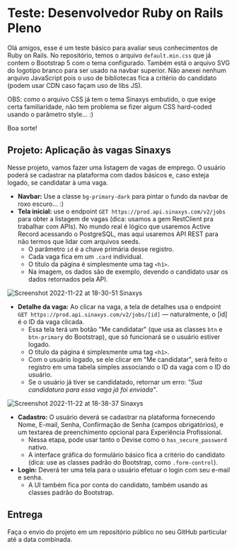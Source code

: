 # Teste: Desenvolvedor Ruby on Rails Pleno

Olá amigos, esse é um teste básico para avaliar seus conhecimentos de Ruby on Rails. No repositório, temos o arquivo `default.min.css` que já contem o Bootstrap 5 com o tema configurado. Também está o arquivo SVG do logotipo branco para ser usado na navbar superior. Não anexei nenhum arquivo JavaScript pois o uso de bibliotecas fica a critério do candidato (podem usar CDN caso façam uso de libs JS).

OBS: como o arquivo CSS já tem o tema Sinaxys embutido, o que exige certa familiaridade, não tem problema se fizer algum CSS hard-coded usando o parâmetro style... :) 

Boa sorte!

## Projeto: Aplicação às vagas Sinaxys

Nesse projeto, vamos fazer uma listagem de vagas de emprego. O usuário poderá se cadastrar na plataforma com dados básicos e, caso esteja logado, se candidatar à uma vaga.

* **Navbar:** Use a classe `bg-primary-dark` para pintar o fundo da navbar de roxo escuro... :)
* **Tela inicial:** use o endpoint `GET https://prod.api.sinaxys.com/v2/jobs` para obter a listagem de vagas (dica: usamos a gem RestClient pra trabalhar com APIs). No mundo real é lógico que usaremos Active Record acessando o PostgreSQL, mas aqui usaremos API REST para não termos que lidar com arquivos seeds.
  * O parâmetro `id` é a chave primária desse registro.
  * Cada vaga fica em um `.card` individual.
  * O título da página é simplesmente uma tag `<h1>`.
  * Na imagem, os dados são de exemplo, devendo o candidato usar os dados retornados pela API.

![Screenshot 2022-11-22 at 18-30-51 Sinaxys](https://user-images.githubusercontent.com/3427344/203425975-445835c3-437f-4c11-afe2-0f47312fc252.png)

* **Detalhe da vaga:** Ao clicar na vaga, a tela de detalhes usa o endpoint `GET https://prod.api.sinaxys.com/v2/jobs/[id]` — naturalmente, o [id] é o ID da vaga clicada.
  * Essa tela terá um botão "Me candidatar" (que usa as classes `btn` e `btn-primary` do Bootstrap), que só funcionará se o usuário estiver logado.
  * O título da página é simplesmente uma tag `<h1>`.
  * Com o usuário logado, se ele clicar em "Me candidatar", será feito o registro em uma tabela simples associando o ID da vaga com o ID do usuário.
  * Se o usuário já tiver se candidatado, retornar um erro: _"Sua candidatura para essa vaga já foi enviada"_.

![Screenshot 2022-11-22 at 18-38-37 Sinaxys](https://user-images.githubusercontent.com/3427344/203426764-8109149e-f2aa-4750-80e0-c18e541a3f38.png)

* **Cadastro:** O usuário deverá se cadastrar na plataforma fornecendo Nome, E-mail, Senha, Confirmação de Senha (campos obrigatórios), e um textarea de preenchimento opcional para Experiência Profissional.
  * Nessa etapa, pode usar tanto o Devise como o `has_secure_password` nativo.
  * A interface gráfica do formulário básico fica a critério do candidato (dica: use as classes padrão do Bootstrap, como `.form-control`).
* **Login:** Deverá ter uma tela para o usuário efetuar o login com seu e-mail e senha.
  * A UI também fica por conta do candidato, também usando as classes padrão do Bootstrap.

## Entrega

Faça o envio do projeto em um repositório público no seu GitHub particular até a data combinada.
